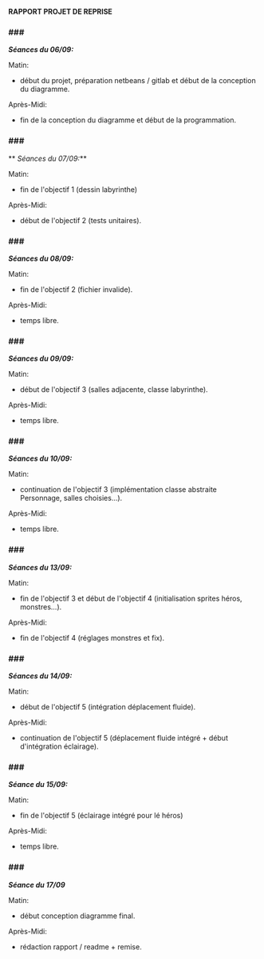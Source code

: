    **RAPPORT PROJET DE REPRISE**

### ### ###

 **_Séances du 06/09:_**

Matin: 
- début du projet, préparation netbeans / gitlab et début de la conception du diagramme.

Après-Midi: 
- fin de la conception du diagramme et début de la programmation.

### ### ###

** _Séances du 07/09:_**

Matin: 
- fin de l'objectif 1 (dessin labyrinthe)

Après-Midi: 
- début de l'objectif 2 (tests unitaires).

### ### ###

 **_Séances du 08/09:_**

Matin:
- fin de l'objectif 2 (fichier invalide).

Après-Midi: 
- temps libre.

### ### ###

 **_Séances du 09/09:_**

Matin: 
- début de l'objectif 3 (salles adjacente, classe labyrinthe).

Après-Midi: 
- temps libre.

### ### ###

 **_Séances du 10/09:_**

Matin: 
- continuation de l'objectif 3 (implémentation classe abstraite Personnage, salles choisies...).

Après-Midi: 
- temps libre.

### ### ###

 **_Séances du 13/09:_**

Matin: 
- fin de l'objectif 3 et début de l'objectif 4 (initialisation sprites héros, monstres...).

Après-Midi: 
- fin de l'objectif 4 (réglages monstres et fix).

### ### ###

 **_Séances du 14/09:_**

Matin: 
- début de l'objectif 5 (intégration déplacement fluide).

Après-Midi: 
- continuation de l'objectif 5 (déplacement fluide intégré + début d'intégration éclairage).

### ### ###

**_Séance du 15/09:_**

Matin:
- fin de l'objectif 5 (éclairage intégré pour lé héros)

Après-Midi:
- temps libre.

### ### ###

**_Séance du 17/09_**

Matin:
- début conception diagramme final.

Après-Midi:
- rédaction rapport / readme + remise.

